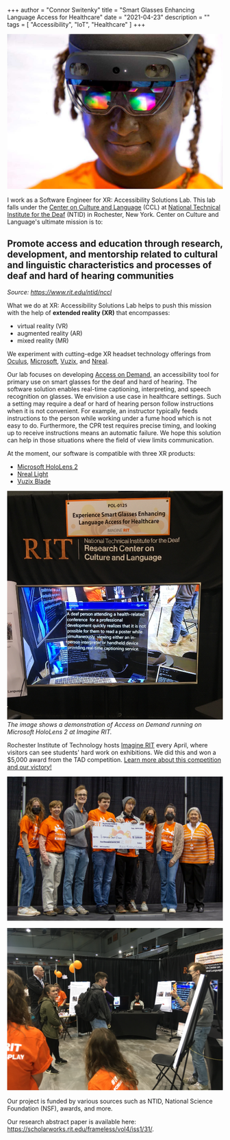 +++
author = "Connor Switenky"
title = "Smart Glasses Enhancing Language Access for Healthcare"
date = "2021-04-23"
description = ""
tags = [
    "Accessibility",
    "IoT",
    "Healthcare"
]
+++

![a black woman smiling while wearing hololens](/images/smart_glasses/hololens_user.jpg)

I work as a Software Engineer for XR: Accessibility Solutions Lab. This lab falls under the [Center on Culture and Language](https://www.rit.edu/ntid/nccl) (CCL) at [National Technical Institute for the Deaf](https://ntid.rit.edu) (NTID) in Rochester, New York. Center on Culture and Language's ultimate mission is to:

## Promote access and education through research, development, and mentorship related to cultural and linguistic characteristics and processes of deaf and hard of hearing communities
*Source: https://www.rit.edu/ntid/nccl*


What we do at XR: Accessibility Solutions Lab helps to push this mission with the help of **extended reality (XR)** that encompasses: 
* virtual reality (VR)
* augmented reality (AR)
* mixed reality (MR)

We experiment with cutting-edge XR headset technology offerings from 
[Oculus](https://www.oculus.com), 
[Microsoft](https://www.microsoft.com/en-us/), 
[Vuzix](https://www.vuzix.com/), and
[Nreal](https://www.nreal.ai/).

Our lab focuses on developing [Access on Demand](https://www.accessondemand.io/), an accessibility tool for primary use on smart glasses for the deaf and hard of hearing. The software solution enables real-time captioning, interpreting, and speech recognition on glasses. We envision a use case in healthcare settings. Such a setting may require a deaf or hard of hearing person follow instructions when it is not convenient. For example, an instructor typically feeds instructions to the person while working under a fume hood which is not easy to do. Furthermore, the CPR test requires precise timing, and looking up to  receive instructions means an automatic failure. We hope this solution can help in those situations where the field of view limits communication.

At the moment, our software is compatible with three XR products: 
* [Microsoft HoloLens 2](https://www.microsoft.com/en-us/hololens)
* [Nreal Light](https://www.nreal.ai/light/)
* [Vuzix Blade](https://www.vuzix.com/)


![mock captioning demo on hololens](/images/smart_glasses/hololens_demo.jpg)
*The image shows a demonstration of Access on Demand running on Microsoft HoloLens 2 at Imagine RIT.* 


Rochester Institute of Technology hosts [Imagine RIT](https://www.rit.edu/imagine/) every April, where visitors can see students' hard work on exhibitions. We did this and won a $5,000 award from the TAD competition. [Learn more about this competition and our victory!](https://www.rit.edu/news/three-student-teams-push-boundaries-improve-society-new-competition)

![a group of people holding up a $5,000 award](/images/smart_glasses/stage_group.jpg)

![connor is demonstrating smart glasses to a crowd](/images/smart_glasses/demonstrating0.jpg)


Our project is funded by various sources such as NTID, National Science Foundation (NSF), awards, and more.


Our research abstract paper is available here: \
https://scholarworks.rit.edu/frameless/vol4/iss1/31/.